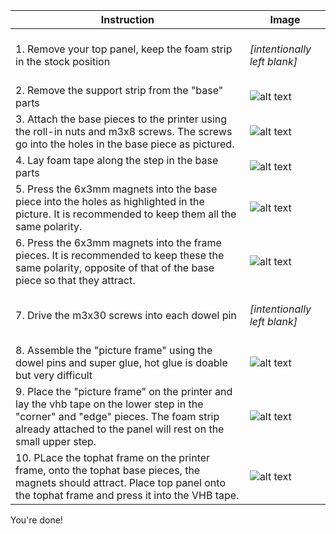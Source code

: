 Instruction | Image
| --- | ---
|1. Remove your top panel, keep the foam strip in the stock position | <br /> *[intentionally left blank]* <br /> <br />
|2. Remove the support strip from the "base" parts | ![alt text](https://github.com/jakub874/Jakub3DPrinterMods/blob/main/Tophat/img/Screenshot%202023-01-28%20234559.png?raw=true)
|3. Attach the base pieces to the printer using the roll-in nuts and m3x8 screws. The screws go into the holes in the base piece as pictured. | ![alt text](https://github.com/jakub874/Jakub3DPrinterMods/blob/main/Tophat/img/Screenshot%202023-01-28%20235321.png?raw=true)
|4. Lay foam tape along the step in the base parts | ![alt text](https://github.com/jakub874/Jakub3DPrinterMods/blob/main/Tophat/img/Screenshot%202023-01-29%20000729.png?raw=true)
|5. Press the 6x3mm magnets into the base piece into the holes as highlighted in the picture. It is recommended to keep them all the same polarity. | ![alt text](https://github.com/jakub874/Jakub3DPrinterMods/blob/main/Tophat/img/Screenshot%202023-01-28%20235627.png?raw=true)
|6. Press the 6x3mm magnets into the frame pieces. It is recommended to keep these the same polarity, opposite of that of the base piece so that they attract. | ![alt text](https://github.com/jakub874/Jakub3DPrinterMods/blob/main/Tophat/img/Screenshot%202023-01-29%20000252.png?raw=true)
|7. Drive the m3x30 screws into each dowel pin | <br /> *[intentionally left blank]* <br /> <br />
|8. Assemble the "picture frame" using the dowel pins and super glue, hot glue is doable but very difficult | ![alt text](https://github.com/jakub874/Jakub3DPrinterMods/blob/main/Tophat/img/Screenshot%202023-01-29%20000215.png?raw=true)
|9. Place the "picture frame" on the printer and lay the vhb tape on the lower step in the "corner" and "edge" pieces. The foam strip already attached to the panel will rest on the small upper step. | ![alt text](https://github.com/jakub874/Jakub3DPrinterMods/blob/main/Tophat/img/Screenshot%202023-01-28%20234456.png?raw=true)
|10. PLace the tophat frame on the printer frame, onto the tophat base pieces, the magnets should attract. Place top panel onto the tophat frame and press it into the VHB tape. | ![alt text](https://github.com/jakub874/Jakub3DPrinterMods/blob/main/Tophat/img/Screenshot%202023-01-29%20002005.png?raw=true)
You're done!
